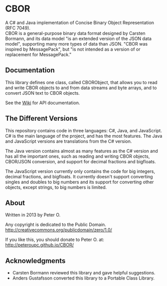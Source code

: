 CBOR
====

A C# and Java implementation of Concise Binary Object Representation (RFC 7049).  
CBOR is a general-purpose binary data format designed by Carsten 
Bormann, and its data model "is an extended version of the JSON data model",
supporting many more types of data than JSON. "CBOR was inspired by 
MessagePack", but "is not intended as a version of or replacement for 
MessagePack."

Documentation
------------

This library defines one class, called CBORObject, that allows you to read and
write CBOR objects to and from data streams and byte arrays, and to convert JSON
text to CBOR objects.

See the [Wiki](https://github.com/peteroupc/CBOR/wiki) for API documentation.

The Different Versions
-----------

This repository contains code in three languages: C#, Java, and JavaScript.
C# is the main language of the project, and has the most features.  The Java
and JavaScript versions are translations from the C# version. 

The Java version contains almost as many features as the C# version
and has all the important ones, such as reading and writing CBOR objects,
CBOR/JSON conversion, and support for decimal fractions and bigfloats.

The JavaScript version currently only contains the code for big integers,
decimal fractions, and bigfloats.  It currently doesn't support converting
singles and doubles to big numbers and its support for converting other
objects, except strings, to big numbers is limited. 

About
-----------

Written in 2013 by Peter O.

Any copyright is dedicated to the Public Domain.
http://creativecommons.org/publicdomain/zero/1.0/

If you like this, you should donate to Peter O.
at: http://peteroupc.github.io/CBOR/

Acknowledgments
-----------

* Carsten Bormann reviewed this library and gave helpful suggestions.
* Anders Gustafsson converted this library to a Portable Class Library.